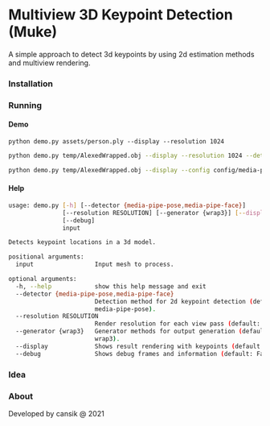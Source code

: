 # Multiview 3D Keypoint Detection (Muke)
A simple approach to detect 3d keypoints by using 2d estimation methods and multiview rendering.

### Installation

### Running

#### Demo

```
python demo.py assets/person.ply --display --resolution 1024
```

```bash
python demo.py temp/AlexedWrapped.obj --display --resolution 1024 --detector media-pipe-face
```

```bash
python demo.py temp/AlexedWrapped.obj --display --config config/media-pipe-face.json
```

#### Help

```bash
usage: demo.py [-h] [--detector {media-pipe-pose,media-pipe-face}]
               [--resolution RESOLUTION] [--generator {wrap3}] [--display]
               [--debug]
               input

Detects keypoint locations in a 3d model.

positional arguments:
  input                 Input mesh to process.

optional arguments:
  -h, --help            show this help message and exit
  --detector {media-pipe-pose,media-pipe-face}
                        Detection method for 2d keypoint detection (default:
                        media-pipe-pose).
  --resolution RESOLUTION
                        Render resolution for each view pass (default: 512).
  --generator {wrap3}   Generator methods for output generation (default:
                        wrap3).
  --display             Shows result rendering with keypoints (default: False)
  --debug               Shows debug frames and information (default: False)
```

### Idea

### About
Developed by cansik @ 2021